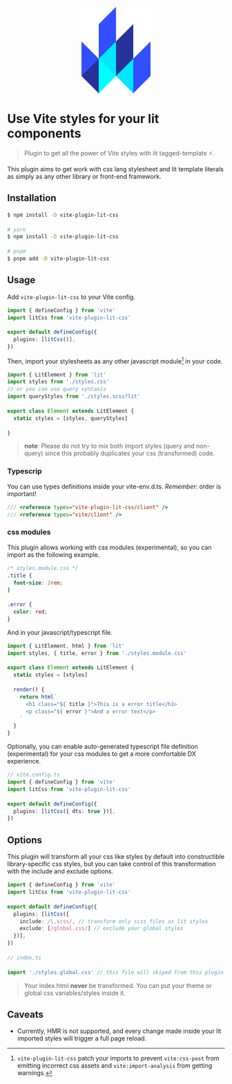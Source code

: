 <p align="center">
  <img height="200" src="https://raw.githubusercontent.com/redfox-mx/vite-lit-css/main/docs/lit.svg">
</p>

# Use Vite styles for your lit components

> Plugin to get all the power of Vite styles with lit tagged-template ⚡. 

This plugin aims to get work with css lang stylesheet and lit template literals as simply as any other library or front-end framework.

## Installation

```bash
$ npm install -D vite-plugin-lit-css

# yarn
$ npm install -D vite-plugin-lit-css

# pnpm
$ pnpm add -D vite-plugin-lit-css
```

## Usage

Add `vite-plugin-lit-css` to your Vite config.

```ts
import { defineConfig } from 'vite'
import litCss from 'vite-plugin-lit-css'

export default defineConfig({
  plugins: [litCss()],
})
```

Then, import your stylesheets as any other javascript module[^1] in your code.

```ts
import { LitElement } from 'lit'
import styles from './styles.css'
// or you can use query syntaxis
import queryStyles from './styles.scss?lit'

export class Element extends LitElement {
  static styles = [styles, queryStyles]

}
```

> __note__: Please do not try to mix both import styles (query and non-query) since this probably duplicates your css (transformed) code.

### Typescrip

You can use types definitions inside your vite-env.d.ts. _Remember_: order is important!

```ts
/// <reference types="vite-plugin-lit-css/client" />
/// <reference types="vite/client" />
```

### css modules

This plugin allows working with css modules (experimental), so you can import as the following example.

```css
/* styles.module.css */
.title {
  font-size: 2rem;
}

.error {
  color: red;
}
```

And in your javascript/typescript file.

```ts
import { LitElement, html } from 'lit'
import styles, { title, error } from './styles.module.css'

export class Element extends LitElement {
  static styles = [styles]
  
  render() {
    return html`
      <h1 class="${ title }">This is a error title</h1>
      <p class="${ error }">And a error text</p>
    `
  }
}
```

Optionally, you can enable auto-generated typescript file definition (experimental) for your css modules to get a more comfortable DX experience.

```ts
// vite.config.ts
import { defineConfig } from 'vite'
import litCss from 'vite-plugin-lit-css'

export default defineConfig({
  plugins: [litCss({ dts: true })],
})
```

## Options

This plugin will transform all your css like styles by default into constructible library-specific css styles, but you can take control of this transformation with the include and exclude options.

```ts
import { defineConfig } from 'vite'
import litCss from 'vite-plugin-lit-css'

export default defineConfig({
  plugins: [litCss({
    include: /\.scss/, // transform only scss files as lit styles
    exclude: [/global.css/] // exclude your global styles
  })],
})

// index.ts

import './styles.global.css' // this file will skiped from this plugin
```

> Your index.html __never__ be transformed. You can put your theme or global css variables/styles inside it.


## Caveats

- Currently, HMR is not supported, and every change made inside your lit imported styles will trigger a full page reload.

[^1]: `vite-plugin-lit-css` patch your imports to prevent `vite:css-post` from emitting incorrect css assets and `vite:import-analysis` from getting warnings.
